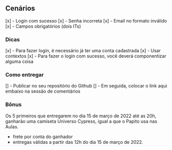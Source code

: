 ## Cenários

[x] - Login com sucesso
[x] - Senha incorreta
[x] - Email no formato inválido
[x] - Campos obrigatórios (dois ITs)

### Dicas

[x] - Para fazer login, é necessário já ter uma conta cadastrada
[x] - Usar contextos
[x] - Para fazer o login com sucesso, você deverá componentizar alguma coisa

### Como entregar

[] - Publicar no seu repositório do Github
[] - Em seguida, colocar o link aqui embaixo na sessão de comentários

### Bônus

Os 5 primeiros que entregarem no dia 15 de março de 2022 até as 20h, ganharão uma camiseta Universo Cypress, igual a que o Papito usa nas Aulas.

* frete por conta do ganhador
* entregas válidas a partir das 12h do dia 15 de março de 2022.